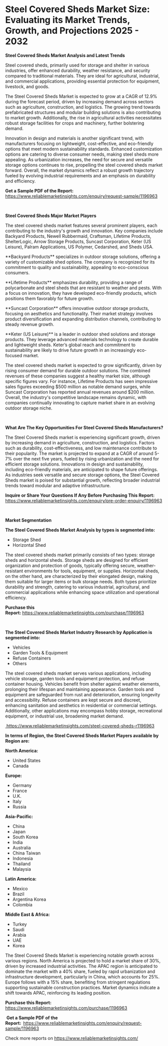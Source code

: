 <p><h1>Steel Covered Sheds Market Size: Evaluating its Market Trends, Growth, and Projections 2025 - 2032</h1></p><p><strong>Steel Covered Sheds Market Analysis and Latest Trends</strong></p>
<p><p>Steel covered sheds, primarily used for storage and shelter in various industries, offer enhanced durability, weather resistance, and security compared to traditional materials. They are ideal for agricultural, industrial, and commercial applications, providing essential protection for equipment, livestock, and goods.</p><p>The Steel Covered Sheds Market is expected to grow at a CAGR of 12.9% during the forecast period, driven by increasing demand across sectors such as agriculture, construction, and logistics. The growing trend towards prefabricated structures and modular building solutions is also contributing to market growth. Additionally, the rise in agricultural activities necessitates robust storage facilities for crops and machinery, further bolstering demand.</p><p>Innovation in design and materials is another significant trend, with manufacturers focusing on lightweight, cost-effective, and eco-friendly options that meet modern sustainability standards. Enhanced customization options are catering to diverse consumer needs, making steel sheds more appealing. As urbanization increases, the need for secure and versatile storage options continues to rise, propelling the steel covered sheds market forward. Overall, the market dynamics reflect a robust growth trajectory fueled by evolving industrial requirements and an emphasis on durability and efficiency.</p></p>
<p><strong>Get a Sample PDF of the Report:&nbsp;</strong> <a href="https://www.reliablemarketinsights.com/enquiry/request-sample/1196963?utm_campaign=3264&utm_medium=2&utm_source=Github&utm_content=ia&utm_term=05042025&utm_id=steel-covered-sheds">https://www.reliablemarketinsights.com/enquiry/request-sample/1196963</a></p>
<p>&nbsp;</p>
<p><strong>Steel Covered Sheds Major Market Players</strong></p>
<p><p>The steel covered sheds market features several prominent players, each contributing to the industry's growth and innovation. Key companies include Backyard Products, Newell Rubbermaid, Craftsman, Lifetime Products, ShelterLogic, Arrow Storage Products, Suncast Corporation, Keter (US Leisure), Palram Applications, US Polymer, Cedarshed, and Sheds USA.</p><p>**Backyard Products** specializes in outdoor storage solutions, offering a variety of customizable shed options. The company is recognized for its commitment to quality and sustainability, appealing to eco-conscious consumers. </p><p>**Lifetime Products** emphasizes durability, providing a range of polycarbonate and steel sheds that are resistant to weather and pests. With a focus on innovation, they have developed eco-friendly products, which positions them favorably for future growth.</p><p>**Suncast Corporation** offers innovative outdoor storage products, focusing on aesthetics and functionality. Their market strategy involves product diversification and expanding distribution channels, contributing to steady revenue growth.</p><p>**Keter (US Leisure)** is a leader in outdoor shed solutions and storage products. They leverage advanced materials technology to create durable and lightweight sheds. Keter’s global reach and commitment to sustainability are likely to drive future growth in an increasingly eco-focused market.</p><p>The steel covered sheds market is expected to grow significantly, driven by rising consumer demand for durable outdoor solutions. The combined revenues of these companies suggest a healthy market size, although specific figures vary. For instance, Lifetime Products has seen impressive sales figures exceeding $500 million as notable demand surges, while Suncast Corporation has reported annual revenues around $200 million. Overall, the industry's competitive landscape remains dynamic, with companies continually innovating to capture market share in an evolving outdoor storage niche.</p></p>
<p>&nbsp;</p>
<p><strong>What Are The Key Opportunities For Steel Covered Sheds Manufacturers?</strong></p>
<p><p>The Steel Covered Sheds market is experiencing significant growth, driven by increasing demand in agriculture, construction, and logistics. Factors such as durability, cost-effectiveness, and low maintenance contribute to their popularity. The market is projected to expand at a CAGR of around 5-7% over the next five years, fueled by rising urbanization and the need for efficient storage solutions. Innovations in design and sustainability, including eco-friendly materials, are anticipated to shape future offerings. As industries seek versatile and secure storage options, the Steel Covered Sheds market is poised for substantial growth, reflecting broader industrial trends toward modular and adaptive infrastructure.</p></p>
<p><strong>Inquire or Share Your Questions If Any Before Purchasing This Report:</strong> <a href="https://www.reliablemarketinsights.com/enquiry/pre-order-enquiry/1196963?utm_campaign=3264&utm_medium=2&utm_source=Github&utm_content=ia&utm_term=05042025&utm_id=steel-covered-sheds">https://www.reliablemarketinsights.com/enquiry/pre-order-enquiry/1196963</a></p>
<p>&nbsp;</p>
<p><strong>Market Segmentation</strong></p>
<p><strong>The Steel Covered Sheds Market Analysis by types is segmented into:</strong></p>
<p><ul><li>Storage Shed</li><li>Horizontal Shed</li></ul></p>
<p><p>The steel covered sheds market primarily consists of two types: storage sheds and horizontal sheds. Storage sheds are designed for efficient organization and protection of goods, typically offering secure, weather-resistant environments for tools, equipment, or supplies. Horizontal sheds, on the other hand, are characterized by their elongated design, making them suitable for larger items or bulk storage needs. Both types prioritize durability and strength, catering to various industrial, agricultural, and commercial applications while enhancing space utilization and operational efficiency.</p></p>
<p><strong>Purchase this Report:&nbsp;</strong><a href="https://www.reliablemarketinsights.com/purchase/1196963?utm_campaign=3264&utm_medium=2&utm_source=Github&utm_content=ia&utm_term=05042025&utm_id=steel-covered-sheds">https://www.reliablemarketinsights.com/purchase/1196963</a></p>
<p>&nbsp;</p>
<p><strong>The Steel Covered Sheds Market Industry Research by Application is segmented into:</strong></p>
<p><ul><li>Vehicles</li><li>Garden Tools & Equipment</li><li>Refuse Containers</li><li>Others</li></ul></p>
<p><p>The steel covered sheds market serves various applications, including vehicle storage, garden tools and equipment protection, and refuse container housing. Vehicles benefit from shelter against weather elements, prolonging their lifespan and maintaining appearance. Garden tools and equipment are safeguarded from rust and deterioration, ensuring longevity and accessibility. Refuse containers are kept secure and discreet, enhancing sanitation and aesthetics in residential or commercial settings. Additionally, other applications may encompass hobby storage, recreational equipment, or industrial use, broadening market demand.</p></p>
<p><a href="https://www.reliablemarketinsights.com/steel-covered-sheds-r1196963?utm_campaign=3264&utm_medium=2&utm_source=Github&utm_content=ia&utm_term=05042025&utm_id=steel-covered-sheds">&nbsp;https://www.reliablemarketinsights.com/steel-covered-sheds-r1196963</a></p>
<p><strong>In terms of Region, the Steel Covered Sheds Market Players available by Region are:</strong></p>
<p>
    <p> <strong> North America: </strong>
        <ul>
            <li>United States</li>
            <li>Canada</li>
        </ul>
        </p> 
    <p> <strong> Europe: </strong>
        <ul>
            <li>Germany</li>
            <li>France</li>
            <li>U.K.</li>
            <li>Italy</li>
            <li>Russia</li>
        </ul>
        </p> 
    <p> <strong> Asia-Pacific: </strong>
        <ul>
            <li>China</li>
            <li>Japan</li>
            <li>South Korea</li>
            <li>India</li>
            <li>Australia</li>
            <li>China Taiwan</li>
            <li>Indonesia</li>
            <li>Thailand</li>
            <li>Malaysia</li>
        </ul>
        </p> 
    <p> <strong> Latin America: </strong>
        <ul>
            <li>Mexico</li>
            <li>Brazil</li>
            <li>Argentina Korea</li>
            <li>Colombia</li>
        </ul>
        </p> 
    <p> <strong> Middle East & Africa: </strong>
        <ul>
            <li>Turkey</li>
            <li>Saudi</li>
            <li>Arabia</li>
            <li>UAE</li>
            <li>Korea</li>
        </ul>
    </p>
    </p>
<p><p>The Steel Covered Sheds Market is experiencing notable growth across various regions. North America is projected to hold a market share of 30%, driven by increased industrial activities. The APAC region is anticipated to dominate the market with a 40% share, fueled by rapid urbanization and infrastructure development, particularly in China, which accounts for 25%. Europe follows with a 15% share, benefiting from stringent regulations supporting sustainable construction practices. Market dynamics indicate a shift towards APAC, reinforcing its leading position.</p></p>
<p><strong>Purchase this Report: </strong><a href="https://www.reliablemarketinsights.com/purchase/1196963?utm_campaign=3264&utm_medium=2&utm_source=Github&utm_content=ia&utm_term=05042025&utm_id=steel-covered-sheds">https://www.reliablemarketinsights.com/purchase/1196963</a></p>
<p>&nbsp;<strong>Get a Sample PDF of the Report:&nbsp;&nbsp;</strong><a href="https://www.reliablemarketinsights.com/enquiry/request-sample/1196963?utm_campaign=3264&utm_medium=2&utm_source=Github&utm_content=ia&utm_term=05042025&utm_id=steel-covered-sheds">https://www.reliablemarketinsights.com/enquiry/request-sample/1196963</a></p>
<p><strong></strong></p>
<p>Check more reports on <a href="https://www.reliablemarketinsights.com/?utm_campaign=3264&utm_medium=2&utm_source=Github&utm_content=ia&utm_term=05042025&utm_id=steel-covered-sheds">https://www.reliablemarketinsights.com/</a></p>
